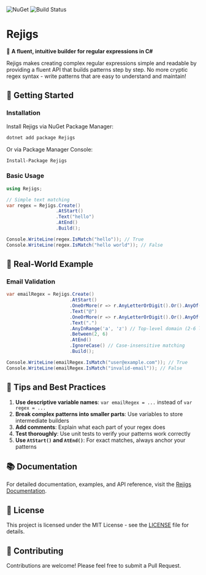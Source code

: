 ![NuGet](https://img.shields.io/nuget/v/Rejigs)
![Build Status](https://github.com/omarzawahry/Rejigs/workflows/CI/badge.svg)

# Rejigs

🧩 **A fluent, intuitive builder for regular expressions in C#**

Rejigs makes creating complex regular expressions simple and readable by providing a fluent API that builds patterns step by step. No more cryptic regex syntax - write patterns that are easy to understand and maintain!

## 🚀 Getting Started

### Installation

Install Rejigs via NuGet Package Manager:

```bash
dotnet add package Rejigs
```

Or via Package Manager Console:
```
Install-Package Rejigs
```

### Basic Usage

```csharp
using Rejigs;

// Simple text matching
var regex = Rejigs.Create()
                  .AtStart()
                  .Text("hello")
                  .AtEnd()
                  .Build();

Console.WriteLine(regex.IsMatch("hello")); // True
Console.WriteLine(regex.IsMatch("hello world")); // False
```

## 📖 Real-World Example

### Email Validation
```csharp
var emailRegex = Rejigs.Create()
                       .AtStart()
                       .OneOrMore(r => r.AnyLetterOrDigit().Or().AnyOf(".-_"))  // Local part
                       .Text("@")
                       .OneOrMore(r => r.AnyLetterOrDigit().Or().AnyOf(".-"))   // Domain
                       .Text(".")
                       .AnyInRange('a', 'z') // Top-level domain (2-6 letters)
                       .Between(2, 6)
                       .AtEnd()
                       .IgnoreCase() // Case-insensitive matching
                       .Build();

Console.WriteLine(emailRegex.IsMatch("user@example.com")); // True
Console.WriteLine(emailRegex.IsMatch("invalid-email")); // False
```

## 🎯 Tips and Best Practices

1. **Use descriptive variable names**: `var emailRegex = ...` instead of `var regex = ...`
2. **Break complex patterns into smaller parts**: Use variables to store intermediate builders
3. **Add comments**: Explain what each part of your regex does
4. **Test thoroughly**: Use unit tests to verify your patterns work correctly
5. **Use `AtStart()` and `AtEnd()`**: For exact matches, always anchor your patterns

## 📚 Documentation
For detailed documentation, examples, and API reference, visit the [Rejigs Documentation](https://github.com/omarzawahry/Rejigs/wiki).

## 📝 License

This project is licensed under the MIT License - see the [LICENSE](LICENSE) file for details.

## 🤝 Contributing

Contributions are welcome! Please feel free to submit a Pull Request.
